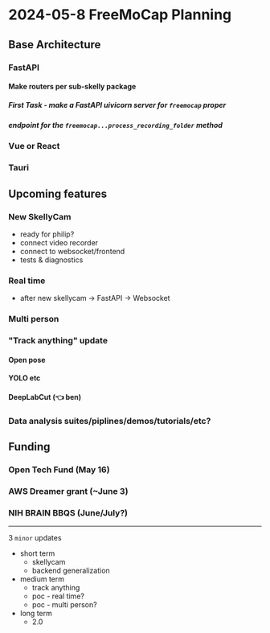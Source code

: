 # 2024-05-8 FreeMoCap Planning

## Base Architecture
### FastAPI
#### Make routers per sub-skelly package
##### First Task - make a FastAPI uivicorn server for `freemocap` proper    
##### endpoint for the `freemocap...process_recording_folder` method 
### Vue or React
### Tauri 


## Upcoming features
### New SkellyCam 
- ready for philip?
- connect video recorder
- connect to websocket/frontend 
- tests & diagnostics

### Real time 
- after new skellycam -> FastAPI -> Websocket
### Multi person 
### "Track anything" update
#### Open pose
#### YOLO etc
#### DeepLabCut (👈 ben)

### Data analysis suites/piplines/demos/tutorials/etc?


## Funding
### Open Tech Fund (May 16)
### AWS Dreamer grant (~June 3)
### NIH BRAIN BBQS (June/July?)


---

3 `minor` updates
- short term
  - skellycam
  - backend generalization
- medium term
  - track anything
  - poc - real time?
  - poc - multi person?
- long term
  - 2.0 

